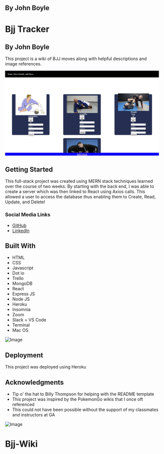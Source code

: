 ## By John Boyle

# Bjj Tracker

## By John Boyle

This project is a wiki of BJJ moves along with helpful descriptions and image references.

![Image](img1.png)

## Getting Started

This full-stack project was created using MERN stack techniques learned over the course of two weeks. By starting with the back end, I was able to create a server which was then linked to React using Axios calls. This allowed a user to access the database thus enabling them to Create, Read, Update, and Delete!

### Social Media Links

- [GitHub](https://github.com/stardust-4/)
- [LinkedIn](https://www.linkedin.com/in/john-boyle-dev/)

## Built With

- HTML
- CSS
- Javascript
- Dot io
- Trello
- MongoDB
- React
- Express JS
- Node JS
- Heroku
- Insomnia
- Zoom
- Slack
  = VS Code
- Terminal
- Mac OS

![Image](https://miro.medium.com/max/1400/1*Y5S3wOm52_4iYusUagbEtw.jpeg)

## Deployment

This project was deployed using Heroku

## Acknowledgments

- Tip o' the hat to Billy Thompson for helping with the README template
- This project was inspired by the PokemonGo wikis that I once oft referenced
- This could not have been possible without the support of my classmates and instructors at GA

![Image](https://pokemon.gameinfo.io/images/homepage.jpg)
# Bjj-Wiki
